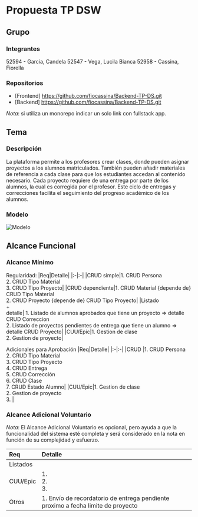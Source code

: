# Propuesta TP DSW

## Grupo
### Integrantes
52594 - Garcia, Candela
52547 - Vega, Lucila Bianca
52958 - Cassina, Fiorella

### Repositorios
* [Frontend] https://github.com/fiocassina/Backend-TP-DS.git
* [Backend] https://github.com/fiocassina/Backend-TP-DS.git

*Nota*: si utiliza un monorepo indicar un solo link con fullstack app.

## Tema
### Descripción
La plataforma permite a los profesores crear clases, donde pueden asignar proyectos a los alumnos matriculados. También pueden añadir materiales de referencia a cada clase para que los estudiantes accedan al contenido necesario. Cada proyecto requiere de una entrega por parte de los alumnos, la cual es corregida por el profesor. Este ciclo de entregas y correcciones facilita el seguimiento del progreso académico de los alumnos.


### Modelo
![Modelo](image.png)

## Alcance Funcional 

### Alcance Mínimo
Regularidad:
|Req|Detalle|
|:-|:-|
|CRUD simple|1. CRUD Persona<br>2. CRUD Tipo Material<br>3. CRUD Tipo Proyecto|
|CRUD dependiente|1. CRUD Material {depende de} CRUD Tipo Material<br>2. CRUD Proyecto {depende de} CRUD Tipo Proyecto|
|Listado<br>+<br>detalle| 1. Listado de alumnos aprobados que tiene un proyecto => detalle CRUD Correccion <br> 2. Listado de proyectos pendientes de entrega que tiene un alumno => detalle CRUD Proyecto|
|CUU/Epic|1. Gestion de clase<br>2. Gestion de proyecto|

Adicionales para Aprobación
|Req|Detalle|
|:-|:-|
|CRUD |1. CRUD Persona<br>2. CRUD Tipo Material<br>3. CRUD Tipo Proyecto<br>4. CRUD Entrega<br>5. CRUD Corrección<br>6. CRUD Clase<br>7. CRUD Estado Alumno|
|CUU/Epic|1. Gestion de clase<br>2. Gestion de proyecto <br>3. |


### Alcance Adicional Voluntario

*Nota*: El Alcance Adicional Voluntario es opcional, pero ayuda a que la funcionalidad del sistema esté completa y será considerado en la nota en función de su complejidad y esfuerzo.

|Req|Detalle|
|:-|:-|
|Listados | |
|CUU/Epic|1. <br>2. <br>3. |
|Otros|1. Envío de recordatorio de entrega pendiente proximo a fecha limite de proyecto|

